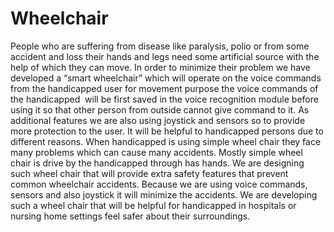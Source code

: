 # Wheelchair
People who are suffering from disease like paralysis, polio or from some accident and loss their hands and legs need some artificial source with the help of which they can move. In order to minimize their problem we have developed a “smart wheelchair” which will operate on the voice commands from the handicapped user for movement purpose the voice commands of the handicapped  will be first saved in the voice recognition module before using it so that other person from outside cannot give command to it. As additional features we are also using joystick and sensors so to provide more protection to the user. It will be helpful to handicapped persons due to different reasons. When handicapped is using simple wheel chair they face many problems which can cause many accidents. Mostly simple wheel chair is drive by the handicapped through has hands. We are designing such wheel chair that will provide extra safety features that prevent common wheelchair accidents. Because we are using voice commands, sensors and also joystick it will minimize the accidents. We are developing such a wheel chair that will be helpful for handicapped in hospitals or nursing home settings feel safer about their surroundings.
